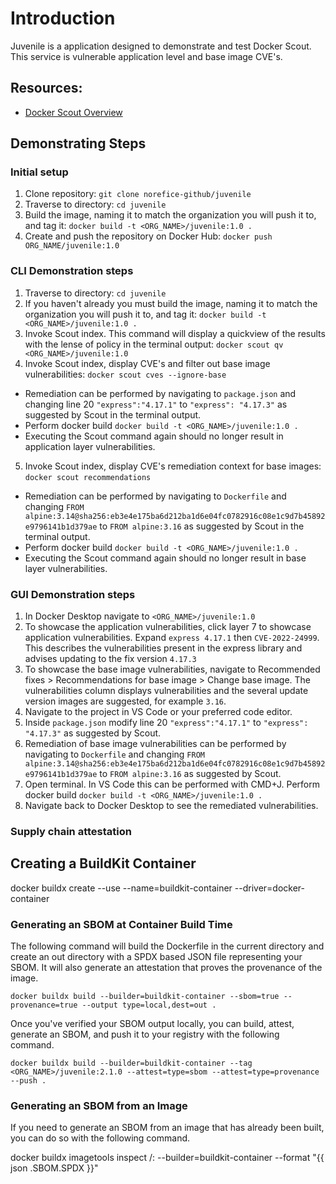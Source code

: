 # Introduction

Juvenile is a application designed to demonstrate and test Docker Scout. This service is vulnerable application level and base image CVE's. 

## Resources:
* [Docker Scout Overview](https://docs.docker.com/scout/)

## Demonstrating Steps

### Initial setup
1. Clone repository: 
`git clone norefice-github/juvenile`
2. Traverse to directory:
`cd juvenile`
3. Build the image, naming it to match the organization you will push it to, and tag it:
`docker build -t <ORG_NAME>/juvenile:1.0 .`
4. Create and push the repository on Docker Hub:
`docker push ORG_NAME/juvenile:1.0`

### CLI Demonstration steps
1. Traverse to directory:
`cd juvenile`
2. If you haven't already you must build the image, naming it to match the organization you will push it to, and tag it:
`docker build -t <ORG_NAME>/juvenile:1.0 .`
3. Invoke Scout index. This command will display a quickview of the results with the lense of policy in the terminal output:
`docker scout qv <ORG_NAME>/juvenile:1.0`
4. Invoke Scout index, display CVE's and filter out base image vulnerabilities:
`docker scout cves --ignore-base`
  - Remediation can be performed by navigating to  `package.json` and changing line 20 `"express":"4.17.1"` to `"express": "4.17.3"` as suggested by Scout in the terminal output. 
  - Perform docker build `docker build -t <ORG_NAME>/juvenile:1.0 .`
  - Executing the Scout command again should no longer result in application layer vulnerabilities.
5. Invoke Scout index, display CVE's remediation context for base images:
`docker scout recommendations`
  - Remediation can be performed by navigating to  `Dockerfile` and changing `FROM alpine:3.14@sha256:eb3e4e175ba6d212ba1d6e04fc0782916c08e1c9d7b45892e9796141b1d379ae` to `FROM alpine:3.16` as suggested by Scout in the terminal output. 
  - Perform docker build `docker build -t <ORG_NAME>/juvenile:1.0 .`
  - Executing the Scout command again should no longer result in base layer vulnerabilities.

### GUI Demonstration steps
1. In Docker Desktop navigate to `<ORG_NAME>/juvenile:1.0`
2. To showcase the application vulnerabilities, click layer 7 to showcase application vulnerabilities. Expand `express 4.17.1` then `CVE-2022-24999`. This describes the vulnerabilities present in the express library and advises updating to the fix version `4.17.3`
3. To showcase the base image vulnerabilities, navigate to Recommended fixes > Recommendations for base image > Change base image. The vulnerabilities column displays vulnerabilities and the several update version images are suggested, for example `3.16`. 
4. Navigate to the project in VS Code or your preferred code editor.
5. Inside `package.json` modify line 20 `"express":"4.17.1"` to `"express": "4.17.3"` as suggested by Scout.
6. Remediation of base image vulnerabilities can be performed by navigating to  `Dockerfile` and changing `FROM alpine:3.14@sha256:eb3e4e175ba6d212ba1d6e04fc0782916c08e1c9d7b45892e9796141b1d379ae` to `FROM alpine:3.16` as suggested by Scout.
7. Open terminal. In VS Code this can be performed with CMD+J. Perform docker build `docker build -t <ORG_NAME>/juvenile:1.0 .`
8. Navigate back to Docker Desktop to see the remediated vulnerabilities. 

### Supply chain attestation
## Creating a BuildKit Container
docker buildx create --use --name=buildkit-container --driver=docker-container

### Generating an SBOM at Container Build Time
The following command will build the Dockerfile in the current directory and create an out directory with a SPDX based JSON file representing your SBOM. It will also generate an attestation that proves the provenance of the image.

`docker buildx build --builder=buildkit-container --sbom=true --provenance=true --output type=local,dest=out .`

Once you've verified your SBOM output locally, you can build, attest, generate an SBOM, and push it to your registry with the following command.

`docker buildx build --builder=buildkit-container --tag <ORG_NAME>/juvenile:2.1.0 --attest=type=sbom --attest=type=provenance --push .`

### Generating an SBOM from an Image
If you need to generate an SBOM from an image that has already been built, you can do so with the following command.

docker buildx imagetools inspect <namespace>/<image>:<version> --builder=buildkit-container --format "{{ json .SBOM.SPDX }}"

